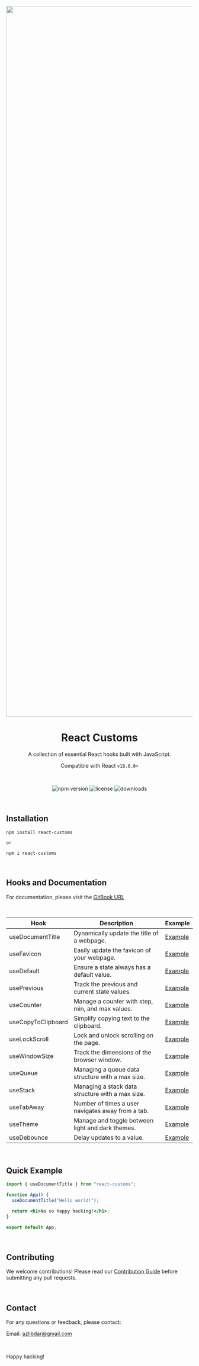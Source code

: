 <div align="center">
  <img width="1920" alt="react-customs-banner" src="https://github.com/azlibdar/react-customs/assets/121456353/c5d7f20f-0482-463b-a39b-62a47c6c5206">

# React Customs

A collection of essential React hooks built with JavaScript.

Compatible with React `v18.0.0+`

<br>

![npm version](https://img.shields.io/npm/v/react-customs.svg)
![license](https://img.shields.io/npm/l/react-customs)
![downloads](https://img.shields.io/npm/dm/react-customs)

</div>

<br>

## Installation

```shell
npm install react-customs

or

npm i react-customs
```

<br>

## Hooks and Documentation

For documentation, please visit the [GitBook URL](https://azlibdar.gitbook.io/react-customs)

<br>

| Hook               | Description                                       | Example                                             |
| ------------------ | ------------------------------------------------- | --------------------------------------------------- |
| useDocumentTitle   | Dynamically update the title of a webpage.        | [Example](https://use-document-title.pages.dev/)    |
| useFavicon         | Easily update the favicon of your webpage.        | [Example](https://use-favicon.pages.dev/)           |
| useDefault         | Ensure a state always has a default value.        | [Example](https://use-default.pages.dev/)           |
| usePrevious        | Track the previous and current state values.      | [Example](https://use-previous.pages.dev/)          |
| useCounter         | Manage a counter with step, min, and max values.  | [Example](https://use-counter.pages.dev/)           |
| useCopyToClipboard | Simplify copying text to the clipboard.           | [Example](https://use-copy-to-clipboard.pages.dev/) |
| useLockScroll      | Lock and unlock scrolling on the page.            | [Example](https://use-lock-scroll.pages.dev/)       |
| useWindowSize      | Track the dimensions of the browser window.       | [Example](https://use-window-size.pages.dev/)       |
| useQueue           | Managing a queue data structure with a max size.  | [Example](https://use-queue.pages.dev/)             |
| useStack           | Managing a stack data structure with a max size.  | [Example](https://use-stack.pages.dev/)             |
| useTabAway         | Number of times a user navigates away from a tab. | [Example](https://use-tab-away.pages.dev/)          |
| useTheme           | Manage and toggle between light and dark themes.  | [Example](https://use-theme.pages.dev/)             |
| useDebounce        | Delay updates to a value.                         | [Example](https://use-theme.pages.dev/)             |

<br>

## Quick Example

```jsx
import { useDocumentTitle } from "react-customs";

function App() {
  useDocumentTitle("Hello world!");

  return <h1>No so happy hacking!</h1>;
}

export default App;
```

<br>

## Contributing

We welcome contributions! Please read our [Contribution Guide](CONTRIBUTING.md) before submitting any pull requests.

<br>

## Contact

For any questions or feedback, please contact:

Email: azlibdar@gmail.com

<br>

Happy hacking!
